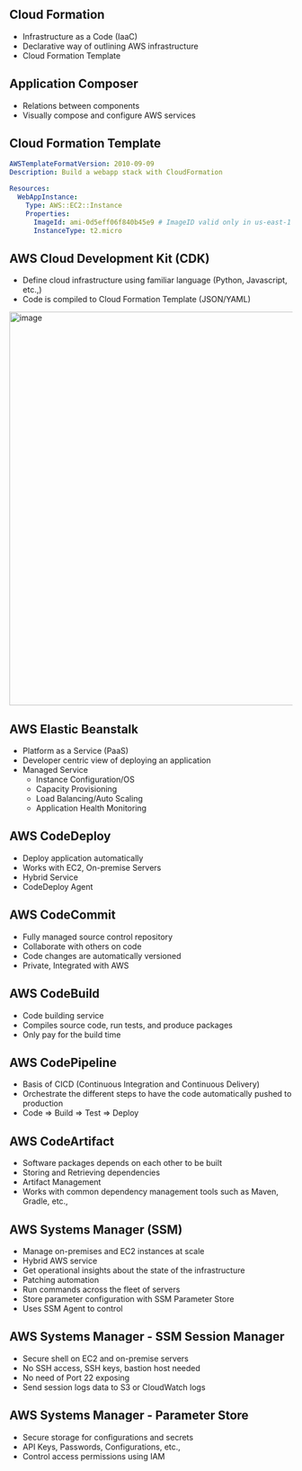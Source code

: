 ## Cloud Formation
- Infrastructure as a Code (IaaC)
- Declarative way of outlining AWS infrastructure
- Cloud Formation Template

## Application Composer
- Relations between components
- Visually compose and configure AWS services

## Cloud Formation Template
```yaml
AWSTemplateFormatVersion: 2010-09-09
Description: Build a webapp stack with CloudFormation

Resources:
  WebAppInstance:
    Type: AWS::EC2::Instance
    Properties:
      ImageId: ami-0d5eff06f840b45e9 # ImageID valid only in us-east-1 region
      InstanceType: t2.micro
```

## AWS Cloud Development Kit (CDK)
- Define cloud infrastructure using familiar language (Python, Javascript, etc.,)
- Code is compiled to Cloud Formation Template (JSON/YAML)

<img width="700" alt="image" src="https://github.com/user-attachments/assets/9482f05e-6a81-4726-8e51-fa072682cc6d">

## AWS Elastic Beanstalk
- Platform as a Service (PaaS)
- Developer centric view of deploying an application
- Managed Service
  - Instance Configuration/OS
  - Capacity Provisioning
  - Load Balancing/Auto Scaling
  - Application Health Monitoring

## AWS CodeDeploy
- Deploy application automatically
- Works with EC2, On-premise Servers
- Hybrid Service
- CodeDeploy Agent

## AWS CodeCommit
- Fully managed source control repository
- Collaborate with others on code
- Code changes are automatically versioned
- Private, Integrated with AWS

## AWS CodeBuild
- Code building service
- Compiles source code, run tests, and produce packages
- Only pay for the build time

## AWS CodePipeline
- Basis of CICD (Continuous Integration and Continuous Delivery)
- Orchestrate the different steps to have the code automatically pushed to production
- Code => Build => Test => Deploy

## AWS CodeArtifact
- Software packages depends on each other to be built
- Storing and Retrieving dependencies
- Artifact Management
- Works with common dependency management tools such as Maven, Gradle, etc.,

## AWS Systems Manager (SSM)
- Manage on-premises and EC2 instances at scale
- Hybrid AWS service
- Get operational insights about the state of the infrastructure
- Patching automation
- Run commands across the fleet of servers
- Store parameter configuration with SSM Parameter Store
- Uses SSM Agent to control

## AWS Systems Manager - SSM Session Manager
- Secure shell on EC2 and on-premise servers
- No SSH access, SSH keys, bastion host needed
- No need of Port 22 exposing
- Send session logs data to S3 or CloudWatch logs

## AWS Systems Manager - Parameter Store
- Secure storage for configurations and secrets
- API Keys, Passwords, Configurations, etc.,
- Control access permissions using IAM
